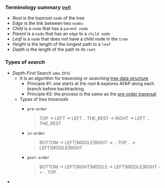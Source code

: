 ### Terminology summary <small>([*ref*](https://www.freecodecamp.org/news/all-you-need-to-know-about-tree-data-structures-bceacb85490c/))</small>
- *Root* is the topmost `node` of the tree
- *Edge* is the link between two `nodes`
- *Child* is a `node` that has a `parent node`
- *Parent* is a `node` that has an `edge` to a `child node`
- *Leaf* is a `node` that does not have a child node in the `tree`
- *Height* is the length of the longest path to a `leaf`
- *Depth* is the length of the path to its `root`

### Types of *search*
- *Depth-First* Search <small>(aka. DFS)</small>
    - It is an algorithm for *traversing* or *searching* <u>tree data structure</u>
        - Principle \#1: one starts at the root & explores AFAP along each branch before backtracking
        - Principle \#2: the process is the *same* as the <u>pre-order traversal</u>
    - Types of *tree traversals*
        - `pre-order`
            > TOP -> LEFT -> LEFT .. THE_REST -> RIGHT -> LEFT .. THE_REST

        - `in-order`
            > BOTTOM -> LEFT|MIDDLE|RIGHT -> .. TOP .. -> LEFT|MIDDLE|RIGHT

        - `post-order`
            > BOTTOM -> LEFT|RIGHT|MIDDLE -> LEFT|MIDDLE|RIGHT -> .. TOP
-
